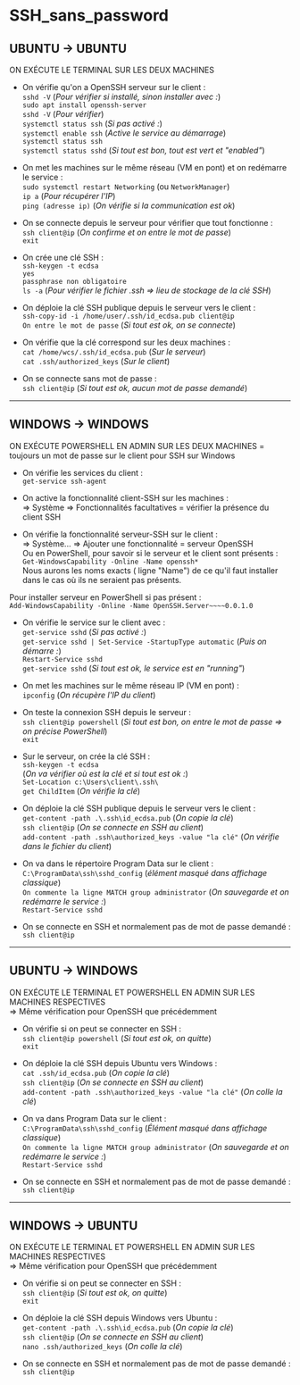 # SSH_sans_password

## UBUNTU -> UBUNTU

ON EXÉCUTE LE TERMINAL SUR LES DEUX MACHINES

- On vérifie qu'on a OpenSSH serveur sur le client :  
  `sshd -V` (*Pour vérifier si installé, sinon installer avec :*)  
  `sudo apt install openssh-server`  
  `sshd -V` (*Pour vérifier*)  
  `systemctl status ssh` (*Si pas activé :*)  
  `systemctl enable ssh` (*Active le service au démarrage*)  
  `systemctl status ssh`  
  `systemctl status sshd` (*Si tout est bon, tout est vert et "enabled"*)  

- On met les machines sur le même réseau (VM en pont) et on redémarre le service :  
  `sudo systemctl restart Networking` (ou `NetworkManager`)  
  `ip a` (*Pour récupérer l'IP*)  
  `ping (adresse ip)` (*On vérifie si la communication est ok*)  

- On se connecte depuis le serveur pour vérifier que tout fonctionne :  
  `ssh client@ip` (*On confirme et on entre le mot de passe*)  
  `exit`  

- On crée une clé SSH :  
  `ssh-keygen -t ecdsa`  
  `yes`  
  `passphrase non obligatoire`  
  `ls -a` (*Pour vérifier le fichier .ssh => lieu de stockage de la clé SSH*)  

- On déploie la clé SSH publique depuis le serveur vers le client :  
  `ssh-copy-id -i /home/user/.ssh/id_ecdsa.pub client@ip`  
  `On entre le mot de passe` (*Si tout est ok, on se connecte*)  

- On vérifie que la clé correspond sur les deux machines :  
  `cat /home/wcs/.ssh/id_ecdsa.pub` (*Sur le serveur*)  
  `cat .ssh/authorized_keys` (*Sur le client*)  

- On se connecte sans mot de passe :  
  `ssh client@ip` (*Si tout est ok, aucun mot de passe demandé*)  

---

## WINDOWS -> WINDOWS

ON EXÉCUTE POWERSHELL EN ADMIN SUR LES DEUX MACHINES = toujours un mot de passe sur le client pour SSH sur Windows

- On vérifie les services du client :  
  `get-service ssh-agent`  

- On active la fonctionnalité client-SSH sur les machines :  
  => Système => Fonctionnalités facultatives = vérifier la présence du client SSH
- On vérifie la fonctionnalité serveur-SSH sur le client :  
  => Système... => Ajouter une fonctionnalité = serveur OpenSSH  
Ou en PowerShell, pour savoir si le serveur et le client sont présents :  
``Get-WindowsCapability -Online -Name openssh*``  
Nous aurons les noms exacts ( ligne "Name") de ce qu'il faut installer dans le cas où ils ne seraient pas présents.

Pour installer serveur en PowerShell si pas présent :  
``Add-WindowsCapability -Online -Name OpenSSH.Server~~~~0.0.1.0``  

- On vérifie le service sur le client avec :  
  `get-service sshd` (*Si pas activé :*)  
  `get-service sshd | Set-Service -StartupType automatic` (*Puis on démarre :*)  
  `Restart-Service sshd`  
  `get-service sshd` (*Si tout est ok, le service est en "running"*)  

- On met les machines sur le même réseau IP (VM en pont) :  
  `ipconfig` (*On récupère l'IP du client*)  

- On teste la connexion SSH depuis le serveur :  
  `ssh client@ip powershell` (*Si tout est bon, on entre le mot de passe => on précise PowerShell*)  
  `exit`  

- Sur le serveur, on crée la clé SSH :  
  `ssh-keygen -t ecdsa`  
  (*On va vérifier où est la clé et si tout est ok :*)  
  `Set-Location c:\Users\client\.ssh\`  
  `get ChildItem` (*On vérifie la clé*)  

- On déploie la clé SSH publique depuis le serveur vers le client :  
  `get-content -path .\.ssh\id_ecdsa.pub` (*On copie la clé*)  
  `ssh client@ip` (*On se connecte en SSH au client*)  
  `add-content -path .ssh\authorized_keys -value "la clé"` (*On vérifie dans le fichier du client*)  

- On va dans le répertoire Program Data sur le client :  
  `C:\ProgramData\ssh\sshd_config` (*élément masqué dans affichage classique*)  
  `On commente la ligne MATCH group administrator` (*On sauvegarde et on redémarre le service :*)  
  `Restart-Service sshd`  

- On se connecte en SSH et normalement pas de mot de passe demandé :  
  `ssh client@ip`  

---

## UBUNTU -> WINDOWS

ON EXÉCUTE LE TERMINAL ET POWERSHELL EN ADMIN SUR LES MACHINES RESPECTIVES  
=> Même vérification pour OpenSSH que précédemment

- On vérifie si on peut se connecter en SSH :  
  `ssh client@ip powershell` (*Si tout est ok, on quitte*)  
  `exit`  

- On déploie la clé SSH depuis Ubuntu vers Windows :  
  `cat .ssh/id_ecdsa.pub` (*On copie la clé*)  
  `ssh client@ip` (*On se connecte en SSH au client*)  
  `add-content -path .ssh\authorized_keys -value "la clé"` (*On colle la clé*)  

- On va dans Program Data sur le client :  
  `C:\ProgramData\ssh\sshd_config` (*Élément masqué dans affichage classique*)  
  `On commente la ligne MATCH group administrator` (*On sauvegarde et on redémarre le service :*)  
  `Restart-Service sshd`  

- On se connecte en SSH et normalement pas de mot de passe demandé :  
  `ssh client@ip`  

---

## WINDOWS -> UBUNTU

ON EXÉCUTE LE TERMINAL ET POWERSHELL EN ADMIN SUR LES MACHINES RESPECTIVES  
=> Même vérification pour OpenSSH que précédemment

- On vérifie si on peut se connecter en SSH :  
  `ssh client@ip` (*Si tout est ok, on quitte*)  
  `exit`  

- On déploie la clé SSH depuis Windows vers Ubuntu :  
  `get-content -path .\.ssh\id_ecdsa.pub` (*On copie la clé*)  
  `ssh client@ip` (*On se connecte en SSH au client*)  
  `nano .ssh/authorized_keys` (*On colle la clé*)  

- On se connecte en SSH et normalement pas de mot de passe demandé :  
  `ssh client@ip`
